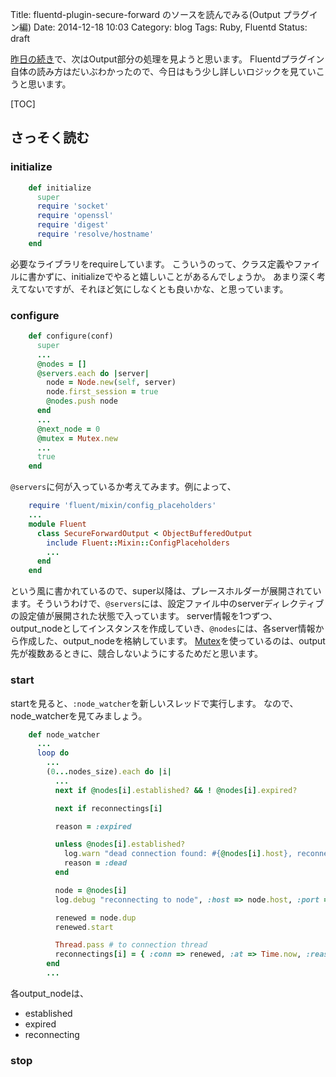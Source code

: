 Title: fluentd-plugin-secure-forward のソースを読んでみる(Output プラグイン編)
Date: 2014-12-18 10:03
Category: blog
Tags: Ruby, Fluentd
Status: draft

[昨日の続き]({filename}/diary/2014/reading_input_fluent-plugin-secure-forward.md)で、次はOutput部分の処理を見ようと思います。
Fluentdプラグイン自体の読み方はだいぶわかったので、今日はもう少し詳しいロジックを見ていこうと思います。

[TOC]

## さっそく読む
### initialize

```rb
    def initialize
      super
      require 'socket'
      require 'openssl'
      require 'digest'
      require 'resolve/hostname'
    end
```

必要なライブラリをrequireしています。
こういうのって、クラス定義やファイルに書かずに、initializeでやると嬉しいことがあるんでしょうか。
あまり深く考えてないですが、それほど気にしなくとも良いかな、と思っています。

### configure

```rb
    def configure(conf)
      super
      ...
      @nodes = []
      @servers.each do |server|
        node = Node.new(self, server)
        node.first_session = true
        @nodes.push node
      end
      ...
      @next_node = 0
      @mutex = Mutex.new
      ...
      true
    end
```

``@servers``に何が入っているか考えてみます。例によって、
```rb
    require 'fluent/mixin/config_placeholders'
    ...
    module Fluent
      class SecureForwardOutput < ObjectBufferedOutput
        include Fluent::Mixin::ConfigPlaceholders
        ...
      end
    end
```
という風に書かれているので、super以降は、プレースホルダーが展開されています。そういうわけで、``@servers``には、設定ファイル中のserverディレクティブの設定値が展開された状態で入っています。
server情報を1つずつ、output_nodeとしてインスタンスを作成していき、``@nodes``には、各server情報から作成した、output_nodeを格納しています。
[Mutex](http://docs.ruby-lang.org/ja/2.1.0/class/Mutex.html)を使っているのは、output先が複数あるときに、競合しないようにするためだと思います。

### start

startを見ると、``:node_watcher``を新しいスレッドで実行します。
なので、node_watcherを見てみましょう。

```rb
    def node_watcher
      ...
      loop do
        ...
        (0...nodes_size).each do |i|
          ...
          next if @nodes[i].established? && ! @nodes[i].expired?

          next if reconnectings[i]

          reason = :expired

          unless @nodes[i].established?
            log.warn "dead connection found: #{@nodes[i].host}, reconnecting..."
            reason = :dead
          end

          node = @nodes[i]
          log.debug "reconnecting to node", :host => node.host, :port => node.port, :expire => node.expire, :expired => node.expired?

          renewed = node.dup
          renewed.start

          Thread.pass # to connection thread
          reconnectings[i] = { :conn => renewed, :at => Time.now, :reason => reason }
        end
        ...
```
各output_nodeは、
- established
- expired
- reconnecting




### stop
